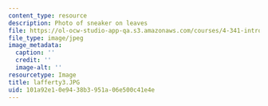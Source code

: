 ```yaml
---
content_type: resource
description: Photo of sneaker on leaves
file: https://ol-ocw-studio-app-qa.s3.amazonaws.com/courses/4-341-introduction-to-photography-fall-2002/101a92e10e9438b3951a06e500c41e4e_lafferty3.JPG
file_type: image/jpeg
image_metadata:
  caption: ''
  credit: ''
  image-alt: ''
resourcetype: Image
title: lafferty3.JPG
uid: 101a92e1-0e94-38b3-951a-06e500c41e4e
---
```

